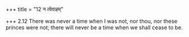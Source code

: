 +++
title = "12 न त्वेवाहम्"

+++
2.12 There was never a time when I was not, nor thou, nor these princes
were not; there will never be a time when we shall cease to be.
